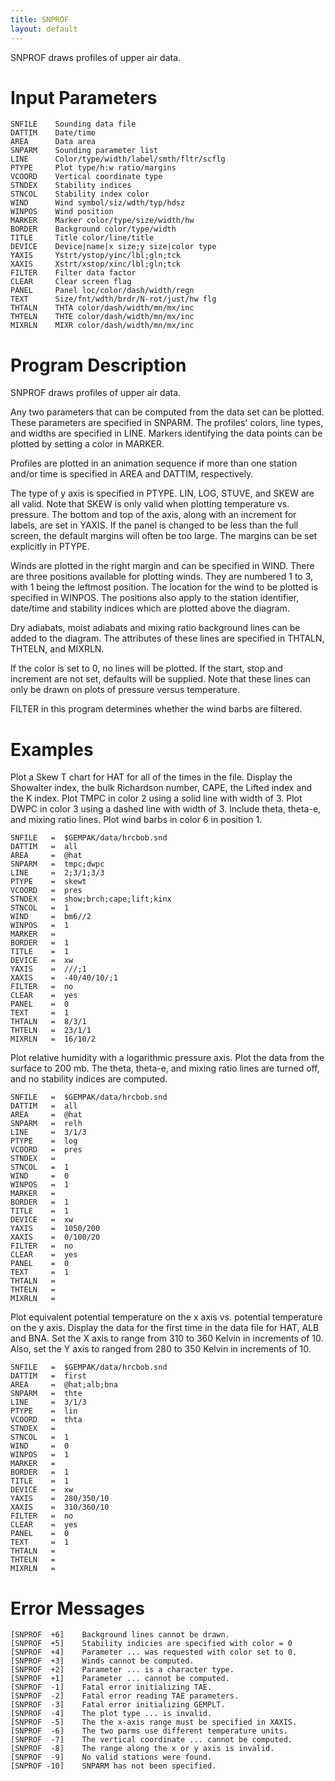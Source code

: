 ```yaml
---
title: SNPROF
layout: default
---
```


SNPROF draws profiles of upper air data.

# Input Parameters
 
	SNFILE    Sounding data file
	DATTIM    Date/time
	AREA      Data area
	SNPARM    Sounding parameter list
	LINE      Color/type/width/label/smth/fltr/scflg
	PTYPE     Plot type/h:w ratio/margins
	VCOORD    Vertical coordinate type
	STNDEX    Stability indices
	STNCOL    Stability index color
	WIND      Wind symbol/siz/wdth/typ/hdsz
	WINPOS    Wind position
	MARKER    Marker color/type/size/width/hw
	BORDER    Background color/type/width
	TITLE     Title color/line/title
	DEVICE    Device|name|x size;y size|color type
	YAXIS     Ystrt/ystop/yinc/lbl;gln;tck
	XAXIS     Xstrt/xstop/xinc/lbl;gln;tck
	FILTER    Filter data factor
	CLEAR     Clear screen flag
	PANEL     Panel loc/color/dash/width/regn
	TEXT      Size/fnt/wdth/brdr/N-rot/just/hw flg
	THTALN    THTA color/dash/width/mn/mx/inc
	THTELN    THTE color/dash/width/mn/mx/inc
	MIXRLN    MIXR color/dash/width/mn/mx/inc
 
 

# Program Description
 
SNPROF draws profiles of upper air data.

Any two parameters that can be computed from the data set can
be plotted.  These parameters are specified in SNPARM.
The profiles' colors, line types, and widths are
specified in LINE.  Markers identifying the data points
can be plotted by setting a color in MARKER.

Profiles are plotted in an animation sequence if more than
one station and/or time is specified in AREA and DATTIM,
respectively.

The type of y axis is specified in PTYPE.  LIN, LOG, STUVE,
and SKEW are all valid.  Note that SKEW is only valid when
plotting temperature vs. pressure.  The bottom and top of
the axis, along with an increment for labels, are set in
YAXIS.  If the panel is changed to be less than the full
screen, the default margins will often be too large.  The
margins can be set explicitly in PTYPE.

Winds are plotted in the right margin and can be specified in
WIND.  There are three positions available for plotting winds.
They are numbered 1 to 3, with 1 being the leftmost position.
The location for the wind to be plotted is specified in WINPOS.
The positions also apply to the station identifier, date/time
and stability indices which are plotted above the diagram.

Dry adiabats, moist adiabats and mixing ratio background
lines can be added to the diagram.  The attributes of these
lines are specified in THTALN, THTELN, and MIXRLN.

If the color is set to 0, no lines will be plotted.  If the
start, stop and increment are not set, defaults will be
supplied.  Note that these lines can only be drawn on plots
of pressure versus temperature.

FILTER in this program determines whether the wind barbs are
filtered.

 
# Examples
 
Plot a Skew T chart for HAT for all of the times in the
	file.  Display the Showalter index, the bulk Richardson
	number, CAPE, the Lifted index and the K index.  Plot TMPC
	in color 2 using a solid line with width of 3.  Plot DWPC
	in color 3 using a dashed line with width of 3.  Include
	theta, theta-e, and mixing ratio lines.  Plot wind barbs
	in color 6 in position 1.

	SNFILE	 =  $GEMPAK/data/hrcbob.snd
	DATTIM	 =  all
	AREA	 =  @hat
	SNPARM	 =  tmpc;dwpc
	LINE	 =  2;3/1;3/3
	PTYPE	 =  skewt
	VCOORD	 =  pres
	STNDEX	 =  show;brch;cape;lift;kinx
	STNCOL	 =  1
	WIND	 =  bm6//2
	WINPOS	 =  1
	MARKER	 =
	BORDER	 =  1
	TITLE	 =  1
	DEVICE	 =  xw
	YAXIS	 =  ///;1
	XAXIS	 =  -40/40/10/;1
	FILTER	 =  no
	CLEAR	 =  yes
	PANEL	 =  0
	TEXT	 =  1
	THTALN	 =  8/3/1
	THTELN	 =  23/1/1
	MIXRLN	 =  16/10/2

Plot relative humidity with a logarithmic pressure axis.
Plot the data from the surface to 200 mb. The theta,
	theta-e, and mixing ratio lines are turned off, and no
	stability indices are computed.

	SNFILE	 =  $GEMPAK/data/hrcbob.snd
	DATTIM	 =  all
	AREA	 =  @hat
	SNPARM	 =  relh
	LINE	 =  3/1/3
	PTYPE	 =  log
	VCOORD	 =  pres
	STNDEX	 =
	STNCOL	 =  1
	WIND	 =  0
	WINPOS	 =  1
	MARKER	 =
	BORDER	 =  1
	TITLE	 =  1
	DEVICE	 =  xw
	YAXIS	 =  1050/200
	XAXIS	 =  0/100/20
	FILTER	 =  no
	CLEAR	 =  yes
	PANEL	 =  0
	TEXT	 =  1
	THTALN	 =
	THTELN	 =
	MIXRLN	 =

Plot equivalent potential temperature on the x axis vs.
potential temperature on the y axis.  Display the data
	for the first time in the data file for HAT, ALB and BNA.
	Set the X axis to range from 310 to 360 Kelvin in increments
	of 10. Also, set the Y axis to ranged from 280 to 350
	Kelvin in increments of 10.

	SNFILE	 =  $GEMPAK/data/hrcbob.snd
	DATTIM	 =  first
	AREA	 =  @hat;alb;bna
	SNPARM	 =  thte
	LINE	 =  3/1/3
	PTYPE	 =  lin
	VCOORD	 =  thta
	STNDEX	 =
	STNCOL	 =  1
	WIND	 =  0
	WINPOS	 =  1
	MARKER	 =
	BORDER	 =  1
	TITLE	 =  1
	DEVICE	 =  xw
	YAXIS	 =  280/350/10
	XAXIS	 =  310/360/10
	FILTER	 =  no
	CLEAR	 =  yes
	PANEL	 =  0
	TEXT	 =  1
	THTALN	 =
	THTELN	 =
	MIXRLN	 =

# Error Messages
 
	[SNPROF  +6]    Background lines cannot be drawn.
	[SNPROF  +5]    Stability indicies are specified with color = 0
	[SNPROF  +4]    Parameter ... was requested with color set to 0.
	[SNPROF  +3]    Winds cannot be computed.
	[SNPROF  +2]    Parameter ... is a character type.
	[SNPROF  +1]    Parameter ... cannot be computed.
	[SNPROF  -1]    Fatal error initializing TAE.
	[SNPROF  -2]    Fatal error reading TAE parameters.
	[SNPROF  -3]    Fatal error initializing GEMPLT.
	[SNPROF  -4]    The plot type ... is invalid.
	[SNPROF  -5]    The the x-axis range must be specified in XAXIS.
	[SNPROF  -6]    The two parms use different temperature units.
	[SNPROF  -7]    The vertical coordinate ... cannot be computed.
	[SNPROF  -8]    The range along the x or y axis is invalid.
	[SNPROF  -9]    No valid stations were found.
	[SNPROF -10]    SNPARM has not been specified.
